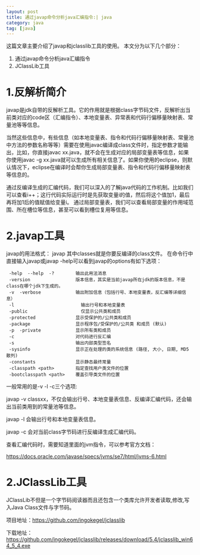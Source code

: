 ```yaml
---
layout: post
title: 通过javap命令分析java汇编指令:| java
category: java
tag: [java]
---
```


这篇文章主要介绍了javap和jclasslib工具的使用。
本文分为以下几个部分：
1. 通过javap命令分析java汇编指令
2. JClassLib工具


# 1.反解析简介

javap是jdk自带的反解析工具。它的作用就是根据class字节码文件，反解析出当前类对应的code区（汇编指令）、本地变量表、异常表和代码行偏移量映射表、常量池等等信息。

当然这些信息中，有些信息（如本地变量表、指令和代码行偏移量映射表、常量池中方法的参数名称等等）需要在使用javac编译成class文件时，指定参数才能输出，比如，你直接javac xx.java，就不会在生成对应的局部变量表等信息，如果你使用javac -g xx.java就可以生成所有相关信息了。如果你使用的eclipse，则默认情况下，eclipse在编译时会帮你生成局部变量表、指令和代码行偏移量映射表等信息的。

通过反编译生成的汇编代码，我们可以深入的了解java代码的工作机制。比如我们可以查看i++；这行代码实际运行时是先获取变量i的值，然后将这个值加1，最后再将加1后的值赋值给变量i。
通过局部变量表，我们可以查看局部变量的作用域范围、所在槽位等信息，甚至可以看到槽位复用等信息。


# 2.javap工具

javap的用法格式：
javap <options> <classes>
其中classes就是你要反编译的class文件。
在命令行中直接输入javap或javap -help可以看到javap的options有如下选项：

```
 -help  --help  -?        输出此用法消息
 -version                 版本信息，其实是当前javap所在jdk的版本信息，不是class在哪个jdk下生成的。
 -v  -verbose             输出附加信息（包括行号、本地变量表，反汇编等详细信息）
 -l                         输出行号和本地变量表
 -public                    仅显示公共类和成员
 -protected               显示受保护的/公共类和成员
 -package                 显示程序包/受保护的/公共类 和成员 (默认)
 -p  -private             显示所有类和成员
 -c                       对代码进行反汇编
 -s                       输出内部类型签名
 -sysinfo                 显示正在处理的类的系统信息 (路径, 大小, 日期, MD5 散列)
 -constants               显示静态最终常量
 -classpath <path>        指定查找用户类文件的位置
 -bootclasspath <path>    覆盖引导类文件的位置
```

一般常用的是-v -l -c三个选项:

javap -v classxx，不仅会输出行号、本地变量表信息、反编译汇编代码，还会输出当前类用到的常量池等信息。

javap -l 会输出行号和本地变量表信息。

javap -c 会对当前class字节码进行反编译生成汇编代码。

查看汇编代码时，需要知道里面的jvm指令，可以参考官方文档：

https://docs.oracle.com/javase/specs/jvms/se7/html/jvms-6.html

# 2.JClassLib工具

JClassLib不但是一个字节码阅读器而且还包含一个类库允许开发者读取,修改,写入Java Class文件与字节码。

项目地址：https://github.com/ingokegel/jclasslib

下载地址：https://github.com/ingokegel/jclasslib/releases/download/5.4/jclasslib_win64_5_4.exe




